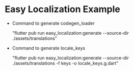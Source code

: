 # Easy Localization Example

- Command to generate codegen_loader

   "flutter pub run easy_localization:generate --source-dir ./assets/translations"

- Command to generate locale_keys

  "flutter pub run easy_localization:generate --source-dir ./assets/translations -f keys -o locale_keys.g.dart"
